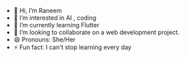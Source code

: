 - 👋 Hi, I’m Raneem
- 👀 I’m interested in AI , coding 
- 🌱 I’m currently learning Flutter 
- 💞️ I’m looking to collaborate on a web development project.
- 😄 Pronouns: She/Her
- ⚡ Fun fact: I can't stop learning every day 

<!---
RaneemAlghamdi1/RaneemAlghamdi1 is a ✨ special ✨ repository because its `README.md` (this file) appears on your GitHub profile.
You can click the Preview link to take a look at your changes.
--->
